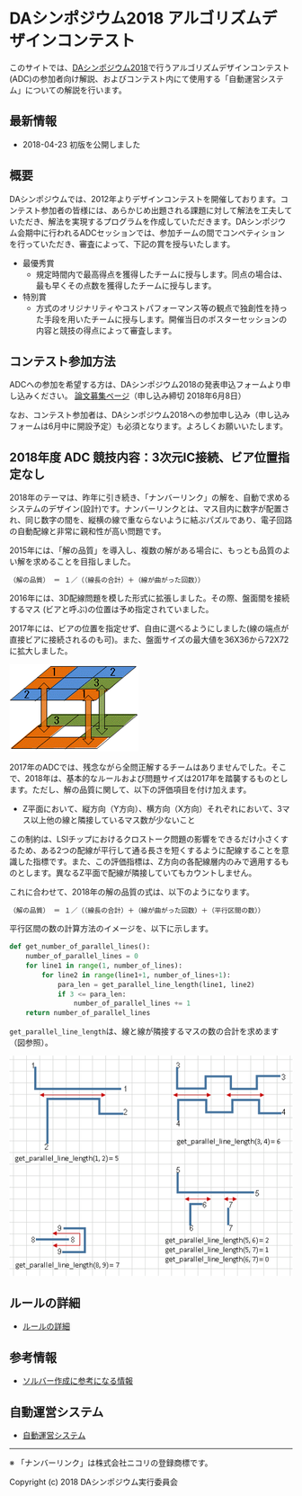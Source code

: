 # DAシンポジウム2018 アルゴリズムデザインコンテスト

このサイトでは、[DAシンポジウム2018](http://www.sig-sldm.org/das/)で行うアルゴリズムデザインコンテスト(ADC)の参加者向け解説、およびコンテスト内にて使用する「自動運営システム」についての解説を行います。

## 最新情報

- 2018-04-23 初版を公開しました

## 概要

DAシンポジウムでは、2012年よりデザインコンテストを開催しております。コンテスト参加者の皆様には、あらかじめ出題される課題に対して解法を工夫していただき、解法を実現するプログラムを作成していただきます。DAシンポジウム会期中に行われるADCセッションでは、参加チームの間でコンペティションを行っていただき、審査によって、下記の賞を授与いたします。

- 最優秀賞
  - 規定時間内で最高得点を獲得したチームに授与します。同点の場合は、最も早くその点数を獲得したチームに授与します。
- 特別賞
  - 方式のオリジナリティやコストパフォーマンス等の観点で独創性を持った手段を用いたチームに授与します。開催当日のポスターセッションの内容と競技の得点によって審査します。

## コンテスト参加方法

ADCへの参加を希望する方は、DAシンポジウム2018の発表申込フォームより申し込みください。
[論文募集ページ](http://www.sig-sldm.org/das/CFP/CFP.html)（申し込み締切 2018年6月8日）

なお、コンテスト参加者は、DAシンポジウム2018への参加申し込み（申し込みフォームは6月中に開設予定）も必須となります。よろしくお願いいたします。

## 2018年度 ADC 競技内容：3次元IC接続、ビア位置指定なし

2018年のテーマは、昨年に引き続き、「ナンバーリンク」の解を、自動で求めるシステムのデザイン(設計)です。ナンバーリンクとは、マス目内に数字が配置され、同じ数字の間を、縦横の線で重ならないように結ぶパズルであり、電子回路の自動配線と非常に親和性が高い問題です。

2015年には、「解の品質」を導入し、複数の解がある場合に、もっとも品質のよい解を求めることを目指しました。

    （解の品質） ＝ １／（（線長の合計）＋（線が曲がった回数））

2016年には、3D配線問題を模した形式に拡張しました。その際、盤面間を接続するマス
(ビアと呼ぶ)の位置は予め指定されていました。

2017年には、ビアの位置を指定せず、自由に選べるようにしました(線の端点が直接ビアに接続されるのも可)。また、盤面サイズの最大値を36X36から72X72に拡大しました。

![theme](images/image1.gif "theme")

2017年のADCでは、残念ながら全問正解するチームはありませんでした。そこで、2018年は、基本的なルールおよび問題サイズは2017年を踏襲するものとします。ただし、解の品質に関して、以下の評価項目を付け加えます。

- Z平面において、縦方向（Y方向）、横方向（X方向）それぞれにおいて、3マス以上他の線と隣接しているマス数が少ないこと

この制約は、LSIチップにおけるクロストーク問題の影響をできるだけ小さくするため、ある2つの配線が平行して通る長さを短くするように配線することを意識した指標です。また、この評価指標は、Z方向の各配線層内のみで適用するものとします。異なるZ平面で配線が隣接していてもカウントしません。

これに合わせて、2018年の解の品質の式は、以下のようになります。

    （解の品質） ＝ １／（（線長の合計）＋（線が曲がった回数）＋（平行区間の数））

平行区間の数の計算方法のイメージを、以下に示します。

```python
def get_number_of_parallel_lines():
    number_of_parallel_lines = 0
    for line1 in range(1, number_of_lines):
        for line2 in range(line1+1, number_of_lines+1):
            para_len = get_parallel_line_length(line1, line2)
            if 3 <= para_len:
                number_of_parallel_lines += 1
    return number_of_parallel_lines
```

`get_parallel_line_length`は、線と線が隣接するマスの数の合計を求めます（図参照）。

![parallel line length](images/ADC2018_para-len.png "parallel line length")


## ルールの詳細

- [ルールの詳細](rule.md)

## 参考情報

- [ソルバー作成に参考になる情報](ref.md)

## 自動運営システム

- [自動運営システム](conmgr.md)

---
※ 「ナンバーリンク」は株式会社ニコリの登録商標です。

Copyright (c) 2018 DAシンポジウム実行委員会
